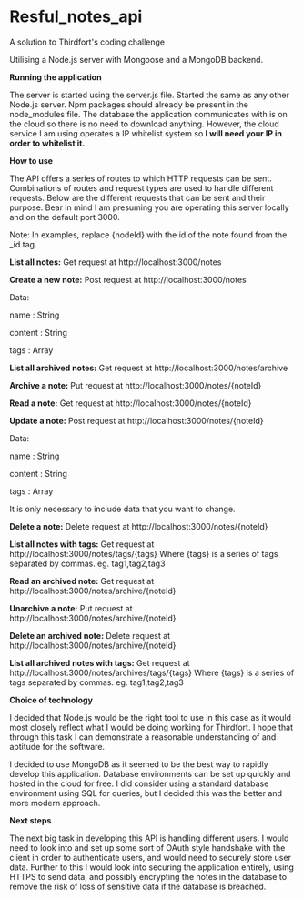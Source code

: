 # Resful_notes_api
A solution to Thirdfort's coding challenge

Utilising a Node.js server with Mongoose and a MongoDB backend.

**Running the application**

The server is started using the server.js file. Started the same as any other Node.js server. Npm packages should already be present in the node_modules file. The database the application communicates with is on the cloud so there is no need to download anything. However, the cloud service I am using operates a IP whitelist system so **I will need your IP in order to whitelist it.**

**How to use**

The API offers a series of routes to which HTTP requests can be sent. Combinations of routes and request types are used to handle different requests. Below are the different requests that can be sent and their purpose. Bear in mind I am presuming you are operating this server locally and on the default port 3000.


Note: In examples, replace {nodeId} with the id of the note found from the _id tag.

**List all notes:**
Get request at http://localhost:3000/notes

**Create a new note:**
Post request at http://localhost:3000/notes

Data:

name : String

content : String

tags : Array


**List all archived notes:**
Get request at http://localhost:3000/notes/archive

**Archive a note:**
Put request at http://localhost:3000/notes/{noteId}


**Read a note:**
Get request at http://localhost:3000/notes/{noteId}

**Update a note:**
Post request at http://localhost:3000/notes/{noteId}

Data:

name : String

content : String

tags : Array


It is only necessary to include data that you want to change. 


**Delete a note:**
Delete request at http://localhost:3000/notes/{noteId}

**List all notes with tags:**
Get request at http://localhost:3000/notes/tags/{tags}
Where {tags} is a series of tags separated by commas. eg. tag1,tag2,tag3

**Read an archived note:**
Get request at http://localhost:3000/notes/archive/{noteId}

**Unarchive a note:**
Put request at http://localhost:3000/notes/archive/{noteId}

**Delete an archived note:**
Delete request at http://localhost:3000/notes/archive/{noteId}

**List all archived notes with tags:**
Get request at http://localhost:3000/notes/archives/tags/{tags}
Where {tags} is a series of tags separated by commas. eg. tag1,tag2,tag3


**Choice of technology**

I decided that Node.js would be the right tool to use in this case as it would most closely reflect what I would be doing working for Thirdfort. I hope that through this task I can demonstrate a reasonable understanding of and aptitude for the software.

I decided to use MongoDB as it seemed to be the best way to rapidly develop this application. Database environments can be set up quickly and hosted in the cloud for free.  I did consider using a standard database environment using SQL for queries, but I decided this was the better and more modern approach. 

**Next steps**

The next big task in developing this API is handling different users. I would need to look into and set up some sort of OAuth style handshake with the client in order to authenticate users, and would need to securely store user data. Further to this I would look into securing the application entirely, using HTTPS to send data, and possibly encrypting the notes in the database to remove the risk of loss of sensitive data if the database is breached. 



